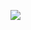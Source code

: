 ![](https://github-profile-summary-cards.vercel.app/api/cards/most-commit-language?username=wyyzazn&theme=solarized_dark)
